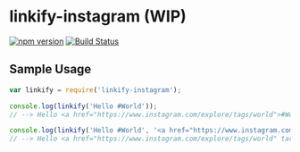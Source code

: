 linkify-instagram (WIP)
===

[![npm version](https://badge.fury.io/js/linkify-instagram.svg)](https://www.npmjs.com/package/linkify-instagram)
[![Build Status](https://travis-ci.org/abh1nav/linkify-instagram.svg?branch=master)](https://travis-ci.org/abh1nav/linkify-instagram)

## Sample Usage

```javascript
var linkify = require('linkify-instagram');

console.log(linkify('Hello #World'));
// --> Hello <a href="https://www.instagram.com/explore/tags/world">#World</a>

console.log(linkify('Hello #World', '<a href="https://www.instagram.com/explore/tags/{hashtag}" target="_blank">#{hashtag}</a>'));
// --> Hello <a href="https://www.instagram.com/explore/tags/world" target="_blank">#World</a>
```
